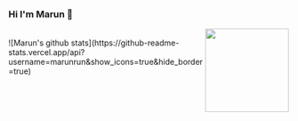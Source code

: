 ### Hi I'm Marun 👋

<img src="http://img.runrun520.cn/005TGG6vly1gaf4l1nltvg306c06cdx5.gif" align="right" height="150">


<br>
![Marun's github stats](https://github-readme-stats.vercel.app/api?username=marunrun&show_icons=true&hide_border=true)
<br><br>
